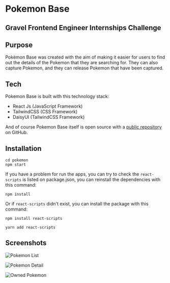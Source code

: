 # Pokemon Base
## Gravel Frontend Engineer Internships Challenge
## Purpose

Pokémon Base was created with the aim of making it easier for users to find out the details of the Pokemon that they are searching for. They can also capture Pokemon, and they can release Pokemon that have been captured.

## Tech

Pokemon Base is built with this technology stack:

- React Js (JavaScript Framework)
- TailwindCSS (CSS Framework)
- DaisyUI (TailwindCSS Framework)

And of course Pokemon Base itself is open source with a [public repository](https://github.com/riftxdstudent/pokemon) on GitHub.

## Installation

```
cd pokemon
npm start
```

If you have a problem for run the apps, you can try to check the `react-scripts` is listed on package.json, you can reinstall the dependencies with this command:

``` 
npm install
```

Or if `react-scripts` didn't exist, you can install the package with this command:

``` 
npm install react-scripts
```

``` 
yarn add react-scripts
````

## Screenshots

![Pokemon List](public/screenshots/PokemonList.png)

![Pokemon Detail](public/screenshots/PokemonDetail.png)

![Owned Pokemon](public/screenshots/OwnedPokemon.png)